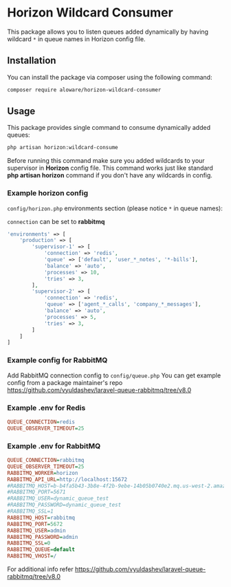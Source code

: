 # Horizon Wildcard Consumer

This package allows you to listen queues added dynamically by having wildcard `*` in queue names in Horizon config file.

## Installation
You can install the package via composer using the following command:

```sh
composer require aloware/horizon-wildcard-consumer
```
## Usage
This package provides single command to consume dynamically added queues:

```sh
php artisan horizon:wildcard-consume
```

Before running this command make sure you added wildcards to your supervisor in **Horizon** config file.
This command works just like standard **php artisan horizon** command if you don't have any wildcards in config.

### Example horizon config

`config/horizon.php` environments section (please notice `*` in queue names):

`connection` can be set to **rabbitmq**

```php
'environments' => [
    'production' => [
        'supervisor-1' => [
            'connection' => 'redis',
            'queue' => ['default', 'user_*_notes', '*-bills'],
            'balance' => 'auto',
            'processes' => 10,
            'tries' => 3,
        ],
        'supervisor-2' => [
            'connection' => 'redis',
            'queue' => ['agent_*_calls', 'company_*_messages'],
            'balance' => 'auto',
            'processes' => 5,
            'tries' => 3,
        ]
    ]
]
```

### Example config for RabbitMQ
Add RabbitMQ connection config to `config/queue.php`
You can get example config from a package maintainer's repo https://github.com/vyuldashev/laravel-queue-rabbitmq/tree/v8.0


### Example .env for Redis
```ini
QUEUE_CONNECTION=redis
QUEUE_OBSERVER_TIMEOUT=25
```

### Example .env for RabbitMQ
```ini
QUEUE_CONNECTION=rabbitmq
QUEUE_OBSERVER_TIMEOUT=25
RABBITMQ_WORKER=horizon
RABBITMQ_API_URL=http://localhost:15672
#RABBITMQ_HOST=b-b4fa5b43-3b8e-4f2b-9ebe-14b05b0740e2.mq.us-west-2.amazonaws.com
#RABBITMQ_PORT=5671
#RABBITMQ_USER=dynamic_queue_test
#RABBITMQ_PASSWORD=dynamic_queue_test
#RABBITMQ_SSL=1
RABBITMQ_HOST=rabbitmq
RABBITMQ_PORT=5672
RABBITMQ_USER=admin
RABBITMQ_PASSWORD=admin
RABBITMQ_SSL=0
RABBITMQ_QUEUE=default
RABBITMQ_VHOST=/
```

For additional info refer https://github.com/vyuldashev/laravel-queue-rabbitmq/tree/v8.0

